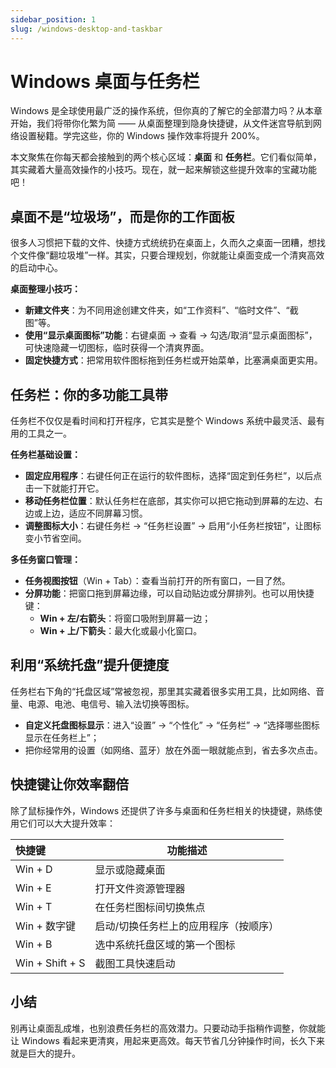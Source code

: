 ```yaml
---
sidebar_position: 1
slug: /windows-desktop-and-taskbar
---
```


# Windows 桌面与任务栏

Windows 是全球使用最广泛的操作系统，但你真的了解它的全部潜力吗？从本章开始，我们将带你化繁为简 —— 从桌面整理到隐身快捷键，从文件迷宫导航到网络设置秘籍。学完这些，你的 Windows 操作效率将提升 200%。

本文聚焦在你每天都会接触到的两个核心区域：**桌面** 和 **任务栏**。它们看似简单，其实藏着大量高效操作的小技巧。现在，就一起来解锁这些提升效率的宝藏功能吧！



## 桌面不是“垃圾场”，而是你的工作面板

很多人习惯把下载的文件、快捷方式统统扔在桌面上，久而久之桌面一团糟，想找个文件像“翻垃圾堆”一样。其实，只要合理规划，你就能让桌面变成一个清爽高效的启动中心。

**桌面整理小技巧：**

- **新建文件夹**：为不同用途创建文件夹，如“工作资料”、“临时文件”、“截图”等。
- **使用“显示桌面图标”功能**：右键桌面 → 查看 → 勾选/取消“显示桌面图标”，可快速隐藏一切图标，临时获得一个清爽界面。
- **固定快捷方式**：把常用软件图标拖到任务栏或开始菜单，比塞满桌面更实用。



## 任务栏：你的多功能工具带

任务栏不仅仅是看时间和打开程序，它其实是整个 Windows 系统中最灵活、最有用的工具之一。

**任务栏基础设置：**

- **固定应用程序**：右键任何正在运行的软件图标，选择“固定到任务栏”，以后点击一下就能打开它。
- **移动任务栏位置**：默认任务栏在底部，其实你可以把它拖动到屏幕的左边、右边或上边，适应不同屏幕习惯。
- **调整图标大小**：右键任务栏 → “任务栏设置” → 启用“小任务栏按钮”，让图标变小节省空间。

**多任务窗口管理：**

- **任务视图按钮**（Win + Tab）：查看当前打开的所有窗口，一目了然。
- **分屏功能**：把窗口拖到屏幕边缘，可以自动贴边或分屏排列。也可以用快捷键：
  - **Win + 左/右箭头**：将窗口吸附到屏幕一边；
  - **Win + 上/下箭头**：最大化或最小化窗口。



## 利用“系统托盘”提升便捷度

任务栏右下角的“托盘区域”常被忽视，那里其实藏着很多实用工具，比如网络、音量、电源、电池、电信号、输入法切换等图标。

- **自定义托盘图标显示**：进入“设置” → “个性化” → “任务栏” → “选择哪些图标显示在任务栏上”；
- 把你经常用的设置（如网络、蓝牙）放在外面一眼就能点到，省去多次点击。



## 快捷键让你效率翻倍

除了鼠标操作外，Windows 还提供了许多与桌面和任务栏相关的快捷键，熟练使用它们可以大大提升效率：

| 快捷键          | 功能描述                              |
| :-------------- | ------------------------------------- |
| Win + D         | 显示或隐藏桌面                        |
| Win + E         | 打开文件资源管理器                    |
| Win + T         | 在任务栏图标间切换焦点                |
| Win + 数字键    | 启动/切换任务栏上的应用程序（按顺序） |
| Win + B         | 选中系统托盘区域的第一个图标          |
| Win + Shift + S | 截图工具快速启动                      |



## 小结

别再让桌面乱成堆，也别浪费任务栏的高效潜力。只要动动手指稍作调整，你就能让 Windows 看起来更清爽，用起来更高效。每天节省几分钟操作时间，长久下来就是巨大的提升。
